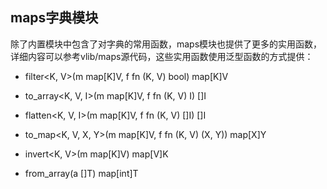 ## maps字典模块

除了内置模块中包含了对字典的常用函数，maps模块也提供了更多的实用函数，详细内容可以参考vlib/maps源代码，这些实用函数使用泛型函数的方式提供：

- filter<K, V>(m map[K]V, f fn (K, V) bool) map[K]V

- to_array<K, V, I>(m map[K]V, f fn (K, V) I) []I

- flatten<K, V, I>(m map[K]V, f fn (K, V) []I) []I

  

- to_map<K, V, X, Y>(m map[K]V, f fn (K, V) (X, Y)) map[X]Y

  

- invert<K, V>(m map[K]V) map[V]K

  

- from_array<T>(a []T) map[int]T

